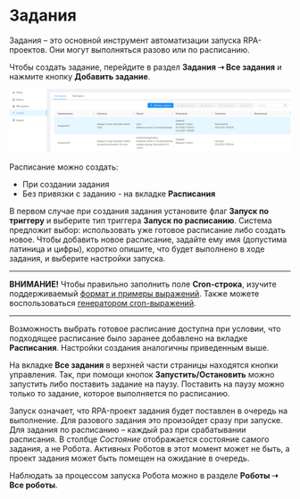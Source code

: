 # Задания

Задания – это основной инструмент автоматизации запуска RPA-проектов. Они могут выполняться разово или по расписанию.

Чтобы создать задание, перейдите в раздел **Задания ➝ Все задания** и нажмите кнопку **Добавить задание**.

![](<../../.gitbook/assets/0 (13)>)

Расписание можно создать:
* При создании задания 
* Без привязки с заданию - на вкладке **Расписания**

В первом случае при создания задания установите флаг **Запуск по триггеру** и выберите тип триггера **Запуск по расписанию**. Система предложит выбор: использовать уже готовое расписание либо создать новое. Чтобы добавить новое расписание, задайте ему имя (допустима латиница и цифры), коротко опишите, что будет выполнено в ходе задания, и выберите настройки запуска. 

_ _ _
**ВНИМАНИЕ!** Чтобы правильно заполнить поле **Cron-строка**, изучите поддерживаемый [формат и примеры выражений](https://www.quartz-scheduler.net/documentation/quartz-3.x/tutorial/crontrigger.html#introduction). Также можете воспользоваться [генератором cron-выражений](https://www.freeformatter.com/cron-expression-generator-quartz.html).
_ _ _

Возможность выбрать готовое расписание доступна при условии, что подходящее расписание было заранее добавлено на вкладке **Расписания**. Настройки создания аналогичны приведенным выше. 

На вкладке **Все задания** в верхней части страницы находятся кнопки управления. Так, при помощи кнопок **Запустить/Остановить** можно запустить либо поставить задание на паузу. Поставить на паузу можно только то задание, которое выполняется по расписанию.

Запуск означает, что RPA-проект задания будет поставлен в очередь на выполнение. Для разового задания это произойдет сразу при запуске. Для задания по расписанию – каждый раз при срабатывании расписания. В столбце *Состояние* отображается состояние самого задания, а не Робота. Активных Роботов в этот момент может не быть, а проект задания может быть помещен на ожидание в очередь.

Наблюдать за процессом запуска Робота можно в разделе **Роботы ➝ Все роботы**. 